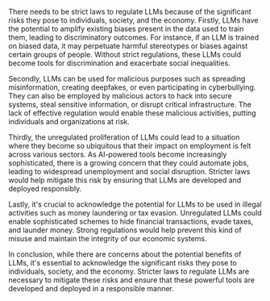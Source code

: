 There needs to be strict laws to regulate LLMs because of the significant risks they pose to individuals, society, and the economy. Firstly, LLMs have the potential to amplify existing biases present in the data used to train them, leading to discriminatory outcomes. For instance, if an LLM is trained on biased data, it may perpetuate harmful stereotypes or biases against certain groups of people. Without strict regulations, these LLMs could become tools for discrimination and exacerbate social inequalities.

Secondly, LLMs can be used for malicious purposes such as spreading misinformation, creating deepfakes, or even participating in cyberbullying. They can also be employed by malicious actors to hack into secure systems, steal sensitive information, or disrupt critical infrastructure. The lack of effective regulation would enable these malicious activities, putting individuals and organizations at risk.

Thirdly, the unregulated proliferation of LLMs could lead to a situation where they become so ubiquitous that their impact on employment is felt across various sectors. As AI-powered tools become increasingly sophisticated, there is a growing concern that they could automate jobs, leading to widespread unemployment and social disruption. Stricter laws would help mitigate this risk by ensuring that LLMs are developed and deployed responsibly.

Lastly, it's crucial to acknowledge the potential for LLMs to be used in illegal activities such as money laundering or tax evasion. Unregulated LLMs could enable sophisticated schemes to hide financial transactions, evade taxes, and launder money. Strong regulations would help prevent this kind of misuse and maintain the integrity of our economic systems.

In conclusion, while there are concerns about the potential benefits of LLMs, it's essential to acknowledge the significant risks they pose to individuals, society, and the economy. Stricter laws to regulate LLMs are necessary to mitigate these risks and ensure that these powerful tools are developed and deployed in a responsible manner.